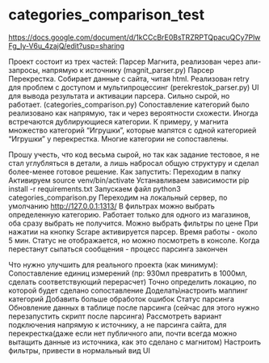 # categories_comparison_test
https://docs.google.com/document/d/1kCCcBrE0BsTRZRPTQpacuQCy7PlwFg_Iy-V6u_4zajQ/edit?usp=sharing

Проект состоит из трех частей: 
Парсер Магнита, реализован через апи-запросы, напрямую к источнику (magnit_parser.py)
Парсер Перекрестка. Собирает данные с сайта, читая html. Реализован retry для проблем с доступом и мультипроцессинг (perekrestok_parser.py)
UI для вывода результата и активации парсера. Сильно сырой, но работает. (categories_comparison.py)
Сопоставление категорий было реализовано как напрямую, так и через вероятности схожести. Иногда встречаются дублирующиеся категории. К примеру, у магнита множество категорий “Игрушки”, которые мапятся с одной категорией “Игрушки” у перекрестка. Многие категории не сопоставлены.

Прошу учесть, что код весьма сырой, но так как задание тестовое, я не стал углубляться в детали, а лишь набросал общую структуру и сделал более-менее готовое решение. 
Как запустить:
Переходим в папку
Активируем source venv/bin/activate
Устанавливаем зависимости pip install -r requirements.txt
Запускаем файл python3 categories_comparison.py
Переходим на локальный сервер, по умолчанию http://127.0.0.1:1313/
В фильтрах можно выбрать определенную категорию. Работает только для одного из магазинов, оба сразу выбрать не получится. Можно выбрать фильтры по цене
При нажатии на кнопку Scrape активируется парсер. Время работы - около 5 мин. Статус не отображается, но можно посмотреть в консоле. Когда перестанут сыпаться сообщения - процесс парсинга закончен



Что нужно улучшить для реального проекта (как минимум):
Сопоставление единиц измерений (пр: 930мл превратить в 1000мл, сделать соответствующий перерасчет)
Точно определить локацию, по которой будет сделано сопоставление
Доделать\настроить маппинг категорий
Добавить больше обработок ошибок 
Статус парсинга
Обновление данных в таблице после парсинга (сейчас для этого нужно перезапустить скрипт после парсинга)
Рассмотреть вариант подключения напрямую к источнику, а не парсинга сайта, для перекрестка(даже если нет публичного апи, почти всегда можно вытащить данные из источника, как это сделано с магнитом)
Настроить фильтры, привести в нормальный вид UI


